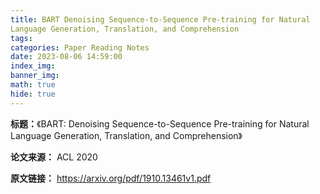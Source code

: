 ```yaml
---
title: BART Denoising Sequence-to-Sequence Pre-training for Natural
Language Generation, Translation, and Comprehension
tags: 
categories: Paper Reading Notes
date: 2023-08-06 14:59:00
index_img: 
banner_img: 
math: true
hide: true
---
```


**标题：**《BART: Denoising Sequence-to-Sequence Pre-training for Natural
Language Generation, Translation, and Comprehension》

**论文来源：** ACL 2020

**原文链接：** https://arxiv.org/pdf/1910.13461v1.pdf



